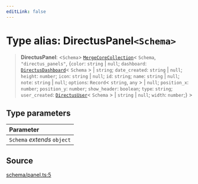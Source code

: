```yaml
---
editLink: false
---
```


# Type alias: DirectusPanel`<Schema>`

> **DirectusPanel**: \<`Schema`\>
> [`MergeCoreCollection`](../../types-1/type-aliases/type-alias.MergeCoreCollection.md)\< `Schema`, `"directus_panels"`,
> \{`color`: `string` \| `null`; `dashboard`: [`DirectusDashboard`](type-alias.DirectusDashboard.md)\< `Schema` \> \|
> `string`; `date_created`: `string` \| `null`; `height`: `number`; `icon`: `string` \| `null`; `id`: `string`; `name`:
> `string` \| `null`; `note`: `string` \| `null`; `options`: `Record`\< `string`, `any` \> \| `null`; `position_x`:
> `number`; `position_y`: `number`; `show_header`: `boolean`; `type`: `string`; `user_created`:
> [`DirectusUser`](type-alias.DirectusUser.md)\< `Schema` \> \| `string` \| `null`; `width`: `number`;} \>

## Type parameters

| Parameter                   |
| :-------------------------- |
| `Schema` _extends_ `object` |

## Source

[schema/panel.ts:5](https://github.com/directus/directus/blob/7789a6c53/sdk/src/schema/panel.ts#L5)
